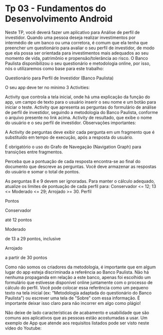 # Tp 03 - Fundamentos do Desenvolvimento Android

Neste TP, você deverá fazer um aplicativo para Análise de perfil de investidor. Quando uma pessoa deseja realizar investimentos por intermédio de um banco ou uma corretora, é comum que ela tenha que preencher um questionário para avaliar o seu perfil de investidor, de modo que ela possa ser orientada para investimentos mais adequados ao seu momento de vida, patrimônio e propensão/tolerância ao risco. O Banco Paulista disponibilizou o seu questionário e metodologia online, por isso, nós o utilizaremos como base para este trabalho:

Questionário para Perfil de Investidor (Banco Paulista)

O seu app deve ter no mínimo 3 Activities:

Activity que controla a tela inicial, onde há uma explicação da função do app, um campo de texto para o usuário inserir o seu nome e um botão para iniciar o teste.
Activity que apresenta as perguntas do formulário de análise de perfil de investidor, seguindo a metodologia do Banco Paulista, conforme o arquivo presente no link acima.
Activity de resultado, que exibe o nome do usuário e o seu perfil de investidor.
Observações importantes:

A Activity de perguntas deve exibir cada pergunta em um fragmento que é substituído em tempo de execução, após a resposta do usuário.

É obrigatório o uso do Grafo de Navegação (Navigation Graph) para transições entre fragmentos.

Perceba que a pontuação de cada resposta encontra-se ao final do documento que descreve as perguntas. Você deve armazenar as respostas do usuário e somar o total de pontos.

As perguntas 8 e 9 devem ser ignoradas. Para manter o cálculo adequado, atualize os limites de pontuação de cada perfil para: Conservador <= 12; 13 <= Moderado <= 29; Arrojado >= 30.
Perfil

Pontos

Conservador

até 12 pontos

Moderado

de 13 a 29 pontos, inclusive

Arrojado

a partir de 30 pontos

Como não somos os criadores da metodologia, é importante que em algum lugar do app esteja discriminada a referência ao Banco Paulista. Não há nenhuma propaganda em relação a este banco, apenas foi escolhido um formulário que estivesse disponível online juntamente com o processo de cálculo do perfil. Você pode colocar essa referência como um pequeno texto na tela inicial (ex: "Metodologia adaptada do questionário do Banco Paulista") ou escrever uma tela de "Sobre" com essa informação. É importante deixar isso claro para não incorrer em algo como plágio!

Não deixe de lado características de acabamento e usabilidade que são comuns aos aplicativos que as pessoas estão acostumadas a usar. Um exemplo de App que atende aos requisitos listados pode ser visto neste vídeo do Youtube:
